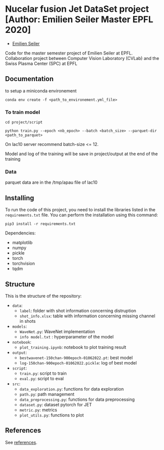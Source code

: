 # Nucelar fusion Jet DataSet project [Author: Emilien Seiler Master EPFL 2020]

* [Emilien Seiler](mailto:emilien.seiler@epfl.ch)

Code for the master semester project of Emilien Seiler at EPFL. Collaboration project between Computer Vision Laboratory (CVLab) and the Swiss Plasma Center (SPC) at EPFL

## Documentation
to setup a miniconda environement
```
conda env create -f <path_to_environement.yml_file>
```

### To train model
```
cd project/script
```
```
python train.py --epoch <nb_epoch> --batch <batch_size> --parquet-dir <path_to_parquet>
```
On lac10 server recommend batch-size <= 12.

Model and log of the training will be save in project/output at the end of the training

### Data
parquet data are in the /tmp/apau file of lac10

## Installing

To run the code of this project, you need to install the libraries listed in
the `requirements.txt` file. You can perform the installation using this
command:
```
pip3 install -r requirements.txt
```
Dependencies:
- matplotlib
- numpy
- pickle
- torch
- torchvision
- tqdm

## Structure

This is the structure of the repository:

- `data`: 
  - `label`: folder with shot information concerning distruption
  - `shot_info.xlsx`: table with information concerning missing channel in shots
- `models`:
  - `WaveNet.py`: WaveNet implementation
  - `info model.txt` : hyperparameter of the model
- `notebook`: 
  - `plot_training.ipynb`: notebook to plot training result
- `output`:
  - `bestwavenet-150chan-900epoch-01062022.pt`: best model
  - `log-150chan-900epoch-01062022.pickle`: log of best model
- `script`:
  - `train.py`: script to train 
  - `eval.py`: script to eval
- `src`:
  - `data_exploration.py`: functions for data exploration
  - `path.py`: path management
  - `data_preprocessing.py`: functions for data preprocessing
  - `dataset.py`: dataset pytorch for JET
  - `metric.py`: metrics
  - `plot_utils.py`: functions to plot

## References

See [references](references.md).


